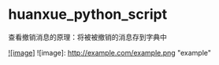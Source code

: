 # huanxue_python_script
查看撤销消息的原理：将被被撤销的消息存到字典中

[![image]](http://www.example.com/)
![image]: http://example.com/example.png "example"

